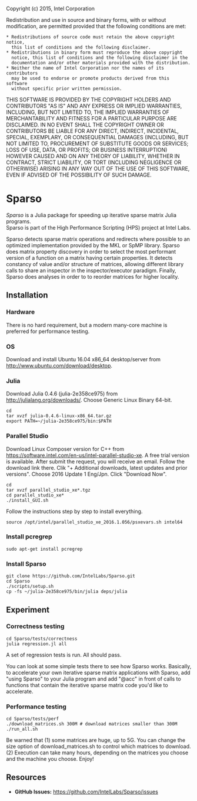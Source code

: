 Copyright (c) 2015, Intel Corporation

Redistribution and use in source and binary forms, with or without
modification, are permitted provided that the following conditions are met:

    * Redistributions of source code must retain the above copyright notice,
      this list of conditions and the following disclaimer.
    * Redistributions in binary form must reproduce the above copyright
      notice, this list of conditions and the following disclaimer in the
      documentation and/or other materials provided with the distribution.
    * Neither the name of Intel Corporation nor the names of its contributors
      may be used to endorse or promote products derived from this software
      without specific prior written permission.

THIS SOFTWARE IS PROVIDED BY THE COPYRIGHT HOLDERS AND CONTRIBUTORS "AS IS"
AND ANY EXPRESS OR IMPLIED WARRANTIES, INCLUDING, BUT NOT LIMITED TO, THE
IMPLIED WARRANTIES OF MERCHANTABILITY AND FITNESS FOR A PARTICULAR PURPOSE ARE
DISCLAIMED. IN NO EVENT SHALL THE COPYRIGHT OWNER OR CONTRIBUTORS BE LIABLE
FOR ANY DIRECT, INDIRECT, INCIDENTAL, SPECIAL, EXEMPLARY, OR CONSEQUENTIAL
DAMAGES (INCLUDING, BUT NOT LIMITED TO, PROCUREMENT OF SUBSTITUTE GOODS OR
SERVICES; LOSS OF USE, DATA, OR PROFITS; OR BUSINESS INTERRUPTION) HOWEVER
CAUSED AND ON ANY THEORY OF LIABILITY, WHETHER IN CONTRACT, STRICT LIABILITY,
OR TORT (INCLUDING NEGLIGENCE OR OTHERWISE) ARISING IN ANY WAY OUT OF THE USE
OF THIS SOFTWARE, EVEN IF ADVISED OF THE POSSIBILITY OF SUCH DAMAGE.

# Sparso
*Sparso* is a Julia package for speeding up iterative sparse matrix Julia programs.  
Sparso is part of the High Performance Scripting (HPS) project at Intel Labs.

Sparso detects sparse matrix operations and redirects where possible to an optimized 
implementation provided by the MKL or SpMP library.  Sparso does matrix property discovery in order to select the most performant version of a function on a matrix having certain properties.  It detects constancy of value
and/or structure of matrices, allowing different library calls to share an inspector
in the inspector/executor paradigm.  Finally, Sparso does analyses in order to 
 to reorder matrices for higher locality.

## Installation

### Hardware
There is no hard requirement, but a modern many-core machine is preferred for performance testing.

### OS

Download and install Ubuntu 16.04 x86_64 desktop/server from http://www.ubuntu.com/download/desktop. 

### Julia 

Download Julia 0.4.6 (julia-2e358ce975) from http://julialang.org/downloads/. Choose Generic Linux Binary 64-bit.

	cd
    tar xvzf julia-0.4.6-linux-x86_64.tar.gz
    export PATH=~/julia-2e358ce975/bin:$PATH

### Parallel Studio

Download Linux Composer version for C++ from https://software.intel.com/en-us/intel-parallel-studio-xe. A free trial version is available. After submit the request, you will receive an email. Follow the download link there. Clik "+ Additional downloads, latest updates and prior versions". Choose 2016 Update 1 Eng/Jpn. Click "Download Now".

	cd
	tar xvzf parallel_studio_xe*.tgz
	cd parallel_studio_xe*
	./install_GUI.sh

Follow the instructions step by step to install everything.

	source /opt/intel/parallel_studio_xe_2016.1.056/psxevars.sh intel64
	
### Install pcregrep

	sudo apt-get install pcregrep

### Install Sparso

	git clone https://github.com/IntelLabs/Sparso.git
	cd Sparso
	./scripts/setup.sh
	cp -fs ~/julia-2e358ce975/bin/julia deps/julia
	
## Experiment

### Correctness testing
	
	cd Sparso/tests/correctness
	julia regression.jl all

A set of regression tests is run. All should pass. 

You can look at some simple tests there to see how Sparso works. Basically,
to accelerate your own iterative sparse matrix applications with Sparso,
add "using Sparso" to your Julia program and add "@acc" in front of calls to functions
that contain the iterative sparse matrix code you'd like to accelerate.


### Performance testing
	
	cd Sparso/tests/perf
	./download_matrices.sh 300M # download matrices smaller than 300M
	./run_all.sh

Be warned that (1) some matrices are huge, up to 5G. You can change the size option of 
download_matrices.sh to control which matrices to download. (2) Execution can take many hours, depending on the matrices you choose and the machine you choose. Enjoy!

## Resources

- **GitHub Issues:** <https://github.com/IntelLabs/Sparso/issues>

